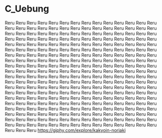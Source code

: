 # C_Uebung
Reru 
Reru 
Reru 
Reru 
Reru 
Reru 
Reru 
Reru 
Reru 
Reru 
Reru 
Reru 
Reru 
Reru 
Reru 
Reru 
Reru 
Reru 
Reru 
Reru 
Reru 
Reru 
Reru 
Reru 
Reru 
Reru 
Reru 
Reru 
Reru 
Reru 
Reru 
Reru 
Reru 
Reru 
Reru 
Reru 
Reru 
Reru 
Reru 
Reru 
Reru 
Reru 
Reru 
Reru 
Reru 
Reru 
Reru 
Reru 
Reru 
Reru 
Reru 
Reru 
Reru 
Reru 
Reru 
Reru 
Reru 
Reru 
Reru 
Reru 
Reru 
Reru 
Reru 
Reru 
Reru 
Reru 
Reru 
Reru 
Reru 
Reru 
Reru 
Reru 
Reru 
Reru 
Reru 
Reru 
Reru 
Reru 
Reru 
Reru 
Reru 
Reru 
Reru 
Reru 
Reru 
Reru 
Reru 
Reru 
Reru 
Reru 
Reru 
Reru 
Reru 
Reru 
Reru 
Reru 
Reru 
Reru 
Reru 
Reru 
Reru 
Reru 
Reru 
Reru 
Reru 
Reru 
Reru 
Reru 
Reru 
Reru 
Reru 
Reru 
Reru 
Reru 
Reru 
Reru 
Reru 
Reru 
Reru 
Reru 
Reru 
Reru 
Reru 
Reru 
Reru 
Reru 
Reru 
Reru 
Reru 
Reru 
Reru 
Reru 
Reru 
Reru 
Reru 
Reru 
Reru 
Reru 
Reru 
Reru 
Reru 
Reru 
Reru 
Reru 
Reru 
Reru 
Reru 
Reru 
Reru 
Reru 
Reru 
Reru 
Reru 
Reru 
Reru 
Reru 
Reru 
Reru 
Reru 
Reru 
Reru 
Reru 
Reru 
Reru 
Reru 
Reru 
Reru 
Reru 
Reru 
Reru 
Reru 
Reru 
Reru 
Reru 
Reru 
Reru 
Reru 
Reru 
Reru 
Reru 
Reru 
Reru 
Reru 
Reru 
Reru 
Reru 
Reru 
Reru 
Reru 
Reru 
Reru 
Reru 
Reru 
Reru 
Reru 
Reru 
Reru 
Reru 
Reru 
Reru 
Reru 
Reru 
Reru 
Reru 
Reru 
Reru 
Reru 
Reru 
Reru 
Reru 
Reru 
Reru 
Reru 
Reru 
Reru 
Reru 
Reru 
Reru 
Reru 
Reru 
Reru 
Reru 
Reru 
Reru 
Reru 
Reru 
Reru 
Reru 
Reru 
Reru 
Reru 
Reru 
Reru 
Reru 
Reru 
Reru 
Reru 
Reru 
Reru 
Reru 
Reru 
Reru 
Reru 
Reru 
Reru 
Reru 
Reru 
Reru 
Reru 
Reru 
Reru 
Reru 
Reru 
Reru 
Reru 
Reru 
Reru 
Reru 
Reru 
Reru 
Reru 
Reru 
Reru 
Reru 
Reru 
Reru 
Reru 
Reru 
Reru 
Reru 
Reru 
Reru 
Reru 
Reru 
Reru 
Reru 
Reru 
Reru 
Reru 
Reru 
Reru 
Reru 
Reru 
https://giphy.com/explore/kakyoin-noriaki
